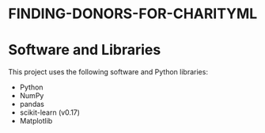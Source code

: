 # FINDING-DONORS-FOR-CHARITYML

# Software and Libraries
This project uses the following software and Python libraries:
- Python
- NumPy
- pandas
- scikit-learn (v0.17)
- Matplotlib
